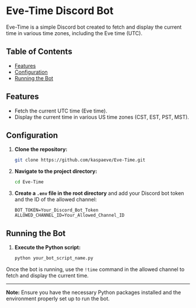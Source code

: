 # Eve-Time Discord Bot

Eve-Time is a simple Discord bot created to fetch and display the current time in various time zones, including the Eve time (UTC).

## Table of Contents
- [Features](#features)
- [Configuration](#configuration)
- [Running the Bot](#running-the-bot)

## Features
- Fetch the current UTC time (Eve time).
- Display the current time in various US time zones (CST, EST, PST, MST).

## Configuration

1. **Clone the repository:**
    ```bash
    git clone https://github.com/kaspaeve/Eve-Time.git
    ```

2. **Navigate to the project directory:**
    ```bash
    cd Eve-Time
    ```

3. **Create a `.env` file in the root directory** and add your Discord bot token and the ID of the allowed channel:
    ```env
    BOT_TOKEN=Your_Discord_Bot_Token
    ALLOWED_CHANNEL_ID=Your_Allowed_Channel_ID
    ```

## Running the Bot

1. **Execute the Python script:**
    ```bash
    python your_bot_script_name.py
    ```

Once the bot is running, use the `!time` command in the allowed channel to fetch and display the current time.

---

**Note:** Ensure you have the necessary Python packages installed and the environment properly set up to run the bot.
